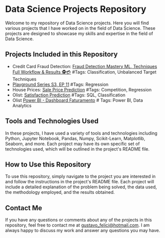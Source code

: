 # **Data Science Projects Repository**

Welcome to my repository of Data Science projects. Here you will find various projects that I have worked on in the field of Data Science. These projects are designed to showcase my skills and expertise in the field of Data Science.

## **Projects Included in this Repository**
- Credit Card Fraud Detection: [Fraud Detection Mastery ML, Techniques Full Workflow & Results 🕵️💳](https://github.com/GustavoFelici/Data-Science/tree/main/Credit%20Card%20Fraud%20Detection) #Tags: Classification, Unbalanced Target Techniques
- [Playground Series S3, EP 11](https://github.com/GustavoFelici/Data-Science/tree/main/Playground%20Series%20S3%2C%20EP%2011) #Tags: Regression 
- House Prices: [Sale Price Prediction](https://github.com/GustavoFelici/Data-Science/tree/main/House%20Prices) #Tags: Competition, Regression 
- Olist: [Satisfaction Prediction](https://github.com/GustavoFelici/Data-Science/tree/main/Olist) #Tags: SQL, Classification
- Olist [Power BI - Dashboard Faturamento](https://github.com/GustavoFelici/Data-Science/tree/main/Power%20BI%20-%20Olist%20(Faturamento)) # Tags: Power BI, Data Analytics

## **Tools and Technologies Used**

In these projects, I have used a variety of tools and technologies including Python, Jupyter Notebook, Pandas, Numpy, Scikit-Learn, Matplotlib, Seaborn, and more. Each project may have its own specific set of technologies used, which will be outlined in the project's README file.

## **How to Use this Repository**

To use this repository, simply navigate to the project you are interested in and follow the instructions in the project's README file. Each project will include a detailed explanation of the problem being solved, the data used, the methodology employed, and the results obtained.

## **Contact Me**

If you have any questions or comments about any of the projects in this repository, feel free to contact me at gustavo_felici@hotmail.com. I am always happy to discuss my work and answer any questions you may have.
